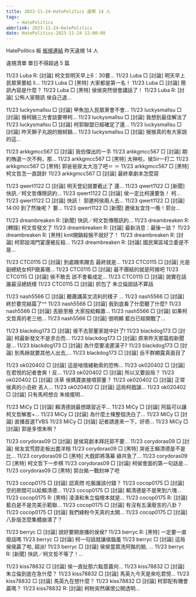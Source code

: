 ```yaml
---
title: 2023-11-24-HatePolitics 違規 14 人
tags:
    - HatePolitics
abbrlink: 2023-11-24-HatePolitics
date: HatePolitics-2023-11-24 12:00:00
---
```

HatePolitics 板 [板規連結](https://www.ptt.cc/bbs/HatePolitics/M.1617115262.A.D60.html)
昨天違規 14 人
<!-- more -->

違規清單
單日不得超過 5 篇

11/23 Luba R: [討論] 柯文哲明天早上6：30要…
11/23 Luba □ [討論] 明天早上民眾黨要給 li…
11/23 Luba □ [黑特] 大家都是第一名！
11/23 Luba □ [討論] 簡訊內容是什麼？
11/23 Luba □ [黑特] 侯侯突然很會講話了！
11/23 Luba R: [討論] 公佈人家簡訊 侯自己退…

11/23 luckysmallsu □ [討論] 甲魚加入民眾黨會不會…
11/23 luckysmallsu □ [討論] 猴柯鍋三方會談要帶柯…
11/23 luckysmallsu □ [討論] 我想到最佳解法了
11/23 luckysmallsu □ [討論] 柯郭聯盟已經確定了還…
11/23 luckysmallsu □ [討論] 昨天獅子丸說的猴蚵鍋…
11/23 luckysmallsu □ [討論] 猴猴真的有大家說的這…

11/23 arkkgmcc567 □ [討論] 我伯傑出的一手
11/23 arkkgmcc567 □ [討論] 期約賄選一次不夠，那…
11/23 arkkgmcc567 □ [黑特] 太神啦，侯Sir一打二
11/23 arkkgmcc567 □ [黑特] 郭爸爸尿太大泡了吧＝ ＝
11/23 arkkgmcc567 □ [黑特] 柯文哲怎一直跳針
11/23 arkkgmcc567 □ [討論] 最終章劇本怎麼寫

11/23 qwert1122 □ [討論] 明天登記就要截止了 還…
11/23 qwert1122 □ [新聞] 快訊／柯文哲傳簡訊約…
11/23 qwert1122 □ [討論] 侯一定比柯還要急！ 柯…
11/23 qwert1122 □ [討論] 快訊！ 郭邀柯侯兩人去…
11/23 qwert1122 □ [討論] 14:00 到了然後呢？ 要…
11/23 qwert1122 □ [新聞] 邀侯友宜住一晚！郭台…

11/23 dreambreaken R: [新聞] 快訊／柯文哲傳簡訊約…
11/23 dreambreaken R: [轉錄] 柯文哲發文了
11/23 dreambreaken R: [討論] 最新消息：最後一談？
11/23 dreambreaken R: [黑特] kmt開鍋殺猴不就好了！
11/23 dreambreaken R: [討論] 柯郭設鴻門宴還被反殺…
11/23 dreambreaken R: [討論] 國民黨區域立委是不是…

11/23 CTC0115 □ [討論] 到處蹭來蹭去 最終就是…
11/23 CTC0115 □ [討論] 光是副總統女柯P跟黃珊…
11/23 CTC0115 □ [討論] 最不團結的就是阿猴吧
11/23 CTC0115 □ [討論] 侯不敢去 該不會看成定…
11/23 CTC0115 □ [討論] 說實在話 誰最沒總統樣
11/23 CTC0115 □ [討論] 抓包了 朱立倫說話不算話

11/23 nash5566 □ [討論] 聽蕭講英文流利的樣子 …
11/23 nash5566 □ [討論] 終於要完結篇了^^
11/23 nash5566 □ [討論] 我到底看了什麼聽了什麼?
11/23 nash5566 □ [討論] 丟臉至極 大家投給賴蕭…
11/23 nash5566 □ [討論] 如果柯文哲真的老三他…
11/23 nash5566 □ [討論] 很明顯 藍白已經開戰了…

11/23 blackdog173 □ [討論] 侯不去郭董家就中計了!
11/23 blackdog173 □ [討論] 柯最新發文不是求合而…
11/23 blackdog173 □ [討論] 原來昨天那篇假新聞是…
11/23 blackdog173 □ [討論] 為什麼要凌遲漢子?
11/23 blackdog173 □ [討論] 到馬辦就要其他人出去,…
11/23 blackdog173 □ [討論] 岳不群顯露真面目了

11/23 ok020402 □ [討論] 這是啥情緒勒索的恐怖…
11/23 ok020402 □ [討論] 在君悅的記者會爽！反…
11/23 ok020402 □ [討論] 所以又要設局？
11/23 ok020402 □ [討論] 沃草 侯媽寶直接噴郭董？
11/23 ok020402 □ [討論] 正常侯真的小丑欸 丟人…
11/23 ok020402 □ [討論] 這局柯戲謔…
11/23 ok020402 □ [討論] 只有馬柯想合 朱侯擺明…

11/23 MiCy □ [討論] 賴清德說最想跟習近平…
11/23 MiCy □ [討論] 阿扁可以讓柯文哲解套+…
11/23 MiCy □ [討論] 為什麼土條整個洗白了…
11/23 MiCy □ [討論] 直播首選TVBS
11/23 MiCy □ [討論] 記者請進來一下，好奇…
11/23 MiCy □ [討論] 郭是多恨朱啊？

11/23 corydoras09 □ [討論] 是侯寫劇本拜託郭不要…
11/23 corydoras09 □ [討論] 侯友宜荒腔走板出盡洋相
11/23 corydoras09 □ [黑特] 哭爸王賴清德是不是比…
11/23 corydoras09 □ [黑特] 大戲即將落幕 綠共急了…
11/23 corydoras09 □ [黑特] 柯文哲下一步棋
11/23 corydoras09 □ [討論] 柯侯會面的第一句話是…
11/23 corydoras09 □ [黑特] 郭台銘一戰封神了吧

11/23 cocop0175 □ [討論] 認真問 吃飯誰該付錢？
11/23 cocop0175 □ [討論] 空的房間可以給賴清德…
11/23 cocop0175 □ [討論] 賴清德是不是笑到六塊…
11/23 cocop0175 R: [黑特] 凌濤和朱立倫根本就是…
11/23 cocop0175 R: [討論] 藍白是不是完美示範聯…
11/23 cocop0175 □ [討論] 有沒有五漢廢言的八卦？
11/23 cocop0175 □ [討論] 我們綠粉今天真的太開…
11/23 cocop0175 □ [討論] 八卦版怎麼集體崩潰了？

11/23 berryc □ [討論] 說好要開直播的侯侯?
11/23 berryc R: [黑特] 一定要一直廢話嗎
11/23 berryc □ [討論] 柯一句話就讓侯腦羞
11/23 berryc □ [討論] 這局侯侯贏了啦, 超派!
11/23 berryc □ [討論] 侯侯當眾洗阿銘的臉, …
11/23 berryc R: [新聞] 快訊／柯文哲不等了！…

11/23 kiss78832 □ [討論] 侯一直扯那六點意義何…
11/23 kiss78832 □ [討論] 朱立倫到底在急什麼？
11/23 kiss78832 □ [討論] 馬英九今天是來吃君悅…
11/23 kiss78832 □ [討論] 馬英九在想什麼？
11/23 kiss78832 □ [討論] 柯郭配有機會贏嗎？
11/23 kiss78832 R: [討論] 柯粉突然痛恨公開透明…